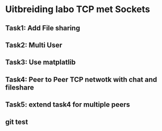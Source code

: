 # Uitbreiding labo TCP met Sockets

## Task1: Add File sharing

## Task2: Multi User

## Task3: Use matplatlib

## Task4: Peer to Peer TCP netwotk with chat and fileshare

## Task5: extend task4 for multiple peers

## git test